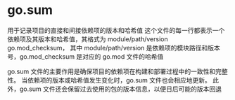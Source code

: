 # go.sum

用于记录项目的直接和间接依赖项的版本和哈希值
这个文件的每一行都表示一个依赖项及其版本和哈希值，其格式为 module/path/version go.mod_checksum，
其中 module/path/version 是依赖项的模块路径和版本号，go.mod_checksum 是对应的 go.mod 文件的哈希值

go.sum 文件的主要作用是确保项目的依赖项在构建和部署过程中的一致性和完整性。
当依赖项的版本或哈希值发生变化时，go.sum 文件也会相应地更新。
此外，go.sum 文件还会保留过去使用的包的版本信息，以便日后可能的版本回退
